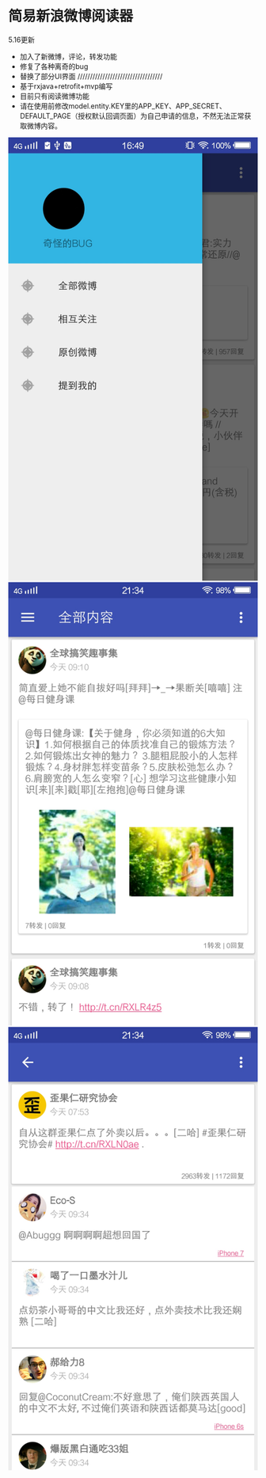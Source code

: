 简易新浪微博阅读器
======================
5.16更新
* 加入了新微博，评论，转发功能
* 修复了各种离奇的bug
* 替换了部分UI界面
//////////////////////////////////
* 基于rxjava+retrofit+mvp编写
* 目前只有阅读微博功能
* 请在使用前修改model.entity.KEY里的APP_KEY、APP_SECRET、DEFAULT_PAGE（授权默认回调页面）为自己申请的信息，不然无法正常获取微博内容。

![screenshoot](https://github.com/7dollars/SimpleWeibo/blob/master/screenshoots/1.jpg)![screenshoot](https://github.com/7dollars/SimpleWeibo/blob/master/screenshoots/2.jpg)
![screenshoot](https://github.com/7dollars/SimpleWeibo/blob/master/screenshoots/3.jpg)



